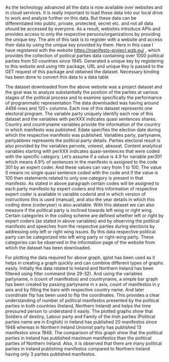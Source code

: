 As the technology advanced all the data is now available over websites and in cloud services. It is really important to load these data into our local drive to work and analyze further on this data. But these data can be differentiated into public, private, protected, secret etc. and not all data should be accessed by everyone. As a result, websites introduce APIs and provides access to only the respective persons/organizations by providing the unique key.
The aim of this task is to register with a website and access their data by using the unique key provided by them. Here in this case I have registered with the website https://manifesto-project.wzb.eu/ , which provides the collection of political parties data containing over 1000 political parties from 50 countries since 1945.
Generated a unique key by registering to this website and using httr package, URL and unique Key is passed to the GET request of this package and obtained the dataset. Necessary binding has been done to convert this data to a data table


The dataset downloaded from the above website was a project dataset and the goal was to analyze substantially the position of the parties at various stages of the political process and to examine specifically the performance of programmatic representation
The data downloaded was having around 4456 rows and 120+ columns. Each row of this dataset represents one electoral program. The variable party uniquely identify each row of this dataset and the variables with perXXX indicates quasi sentences shares. Country and countryname variables provide the information of the country in which manifesto was published. Edate specifies the election date during which the respective manifesto was published. Variables party, partyname, partyabbrev represents the political party details. Parties electoral result is also provided by the variables pervote, voteest, absseat.
Content analytical variables starting with perXXX indicates quasi-sentences that were coded with the specific category. Let’s assume if a value is 4.9 for variable per301 which means 4.9% of sentences in the manifesto is assigned to the code 301 by an expert coder. And these values can vary from 1 to 100. The value 0 means no single quasi sentence coded with the code and if the value is 100 then statements related to only one category is present in that manifesto.
As stated in above paragraph certain codes will be assigned to each party manifesto by expert coders and this information of respective expert coder is available in variable coderid and in which version of instructions this is used (manual), and also the year details in which this coding done (coderyear) is also available.
With this dataset we can also measure if the political party is inclined towards left wing or right wing. Certain categories in the coding scheme are defined whether left or right by expert coders (as stated in above variables) and by observing the political manifesto and speeches from the respective parties during elections by addressing only left or right wing issues. By this data respective political party can be categorized into left wing party or right-wing party. These categories can be observed in the information page of the website from which the dataset has been downloaded.

For plotting the data required for above graph, qplot has been used as it helps in creating a graph quickly and can combine different types of graphs easily.
Initially the data related to Ireland and Northern Ireland has been filtered using filter command (line 29-32). And using the variables partyname, n (count of manifestos) and countryname, a simple bar graph has been created by passing partyname in x axis, count of manifestos in y axis and by filling the bars with respective country name. And later coordinate flip has been used to flip the coordinates. This provides a clear understanding of number of political manifestos presented by the political parties in both countries (Ireland, Northern Ireland) and helps the time pressured person to understand it easily.
The plotted graphs show that Soldiers of destiny, Labour party and Family of the Irish parties (Political parties name are in English) in Ireland has published 20 manifestos since 1948 whereas in Northern Ireland Unionist party has published 13 manifestos since 1948. The comparison of this graph show that the political parties in Ireland has published maximum manifestos than the political parties of Northern Ireland.
Also, it is observed that there are many political parties in Ireland publishing manifestos compared to Northern Ireland having only 3 parties published manifestos.
